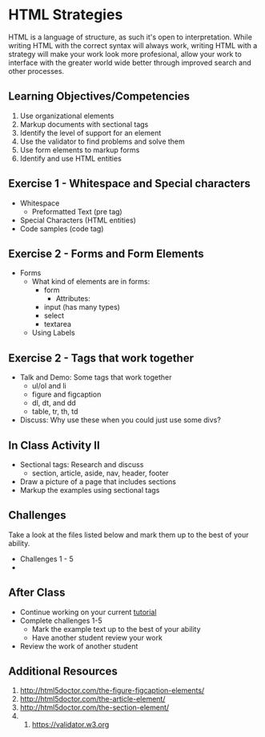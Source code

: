 # HTML Strategies

HTML is a language of structure, as such it's open to 
interpretation. While writing HTML with the correct 
syntax will always work, writing HTML with a strategy 
will make your work look more profesional, allow your 
work to interface with the greater world wide better
through improved search and other processes. 

## Learning Objectives/Competencies

1. Use organizational elements
1. Markup documents with sectional tags
1. Identify the level of support for an element
1. Use the validator to find problems and solve them
1. Use form elements to markup forms
1. Identify and use HTML entities

## Exercise 1 - Whitespace and Special characters

- Whitespace
  - Preformatted Text (pre tag)
- Special Characters (HTML entities)
- Code samples (code tag)

## Exercise 2 - Forms and Form Elements

- Forms
  - What kind of elements are in forms: 
    - form 
      - Attributes: 
    - input (has many types)
    - select
    - textarea
  - Using Labels 

## Exercise 2 - Tags that work together 

- Talk and Demo: Some tags that work together
  - ul/ol and li
  - figure and figcaption
  - dl, dt, and dd
  - table, tr, th, td
- Discuss: Why use these when you could just use some divs?

## In Class Activity II

- Sectional tags: Research and discuss
  - section, article, aside, nav, header, footer
- Draw a picture of a page that includes sections
- Markup the examples using sectional tags

## Challenges 

Take a look at the files listed below and mark them up to the 
best of your ability. 

- Challenges 1 - 5
- 

## After Class

- Continue working on your current [tutorial](https://www.makeschool.com/academy/track/we-sell-shoes) 
- Complete challenges 1-5
  - Mark the example text up to the best of your ability
  - Have another student review your work
- Review the work of another student

## Additional Resources

1. http://html5doctor.com/the-figure-figcaption-elements/
1. http://html5doctor.com/the-article-element/
1. http://html5doctor.com/the-section-element/
1. 1. https://validator.w3.org
